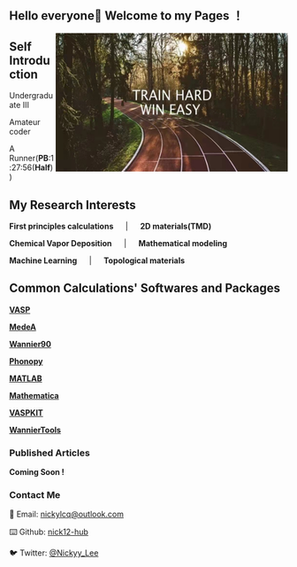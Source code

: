 ## Hello everyone👋 Welcome to my Pages ！
<img align="right" width="420" height="250" src="https://github.com/Nick12-hub/Nick12-hub/blob/main/WechatIMG71.jpeg">

## Self Introduction

Undergraduate III

Amateur coder

A Runner(__PB__:1:27:56(__Half__))


## My Research Interests

**First principles calculations** &emsp; | &emsp;   **2D materials(TMD)**
   
**Chemical Vapor Deposition** &emsp; | &emsp;  **Mathematical modeling** 

**Machine Learning** &emsp; | &emsp;   **Topological materials**

## Common Calculations' Softwares and Packages

[**VASP**](https://www.vasp.at/)


[**MedeA**](https://www.materialsdesign.com/medea-software)


[**Wannier90**](http://www.wannier.org/)


[**Phonopy**](https://phonopy.github.io/phonopy/vasp.html)


[**MATLAB**](https://matlab.mathworks.com/)


[**Mathematica**](https://www.wolfram.com/mathematica/)


[**VASPKIT**](https://vaspkit.com/)


[**WannierTools**](http://www.wanniertools.com/)


### Published Articles

__Coming Soon !__ 

### Contact Me 
📧 Email: [nickylcq@outlook.com](nickylcq@outlook.com)

⌨️  Github: [nick12-hub](https://github.com/nick12-hub)

🐦 Twitter: [@Nickyy_Lee](https://twitter.com/Nickyy_Lee)


